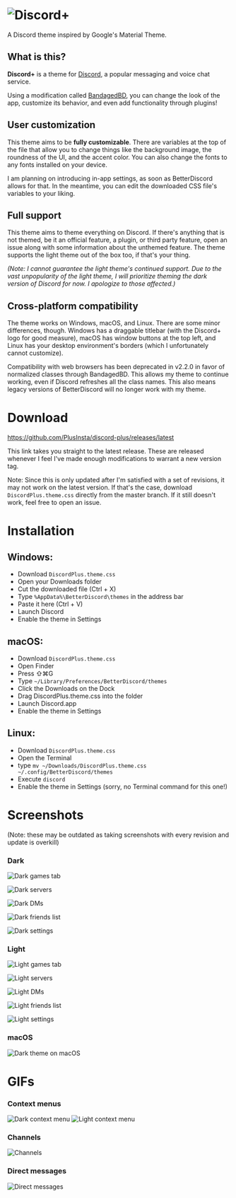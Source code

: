 # ![Discord+](https://github.com/PlusInsta/discord-plus/blob/master/assets/wordmark_black.svg)
A Discord theme inspired by Google's Material Theme.

## What is this?

**Discord+** is a theme for [Discord](https://discordapp.com), a popular messaging and voice chat service.

Using a modification called [BandagedBD](https://github.com/rauenzi/BetterDiscordApp), you can change the look of the app, customize its behavior, and even add functionality through plugins!

## User customization
This theme aims to be **fully customizable**.
There are variables at the top of the file that allow you to change things like the background image, the roundness of the UI, and the accent color. You can also change the fonts to any fonts installed on your device.

I am planning on introducing in-app settings, as soon as BetterDiscord allows for that.
In the meantime, you can edit the downloaded CSS file's variables to your liking.

## Full support
This theme aims to theme everything on Discord.
If there's anything that is not themed, be it an official feature, a plugin, or third party feature, open an issue along with some information about the unthemed feature.
The theme supports the light theme out of the box too, if that's your thing.

_(Note: I cannot guarantee the light theme's continued support. Due to the vast unpopularity of the light theme, I will prioritize theming the dark version of Discord for now. I apologize to those affected.)_

## Cross-platform compatibility
The theme works on Windows, macOS, and Linux. There are some minor differences, though.
Windows has a draggable titlebar (with the Discord+ logo for good measure), macOS has window buttons at the top left, and Linux has your desktop environment's borders (which I unfortunately cannot customize).

Compatibility with web browsers has been deprecated in v2.2.0 in favor of normalized classes through BandagedBD. This allows my theme to continue working, even if Discord refreshes all the class names. This also means legacy versions of BetterDiscord will no longer work with my theme.

# Download
https://github.com/PlusInsta/discord-plus/releases/latest

This link takes you straight to the latest release. These are released whenever I feel I've made enough modifications to warrant a new version tag.

Note: Since this is only updated after I'm satisfied with a set of revisions, it may not work on the latest version. If that's the case, download `DiscordPlus.theme.css` directly from the master branch. If it still doesn't work, feel free to open an issue.


# Installation
## **Windows**:
* Download `DiscordPlus.theme.css`
* Open your Downloads folder
* Cut the downloaded file (Ctrl + X)
* Type `%AppData%\BetterDiscord\themes` in the address bar
* Paste it here (Ctrl + V)
* Launch Discord
* Enable the theme in Settings

## **macOS**:
* Download `DiscordPlus.theme.css`
* Open Finder
* Press ⇧⌘G
* Type `~/Library/Preferences/BetterDiscord/themes`
* Click the Downloads on the Dock
* Drag DiscordPlus.theme.css into the folder
* Launch Discord.app
* Enable the theme in Settings

## **Linux**:
* Download `DiscordPlus.theme.css`
* Open the Terminal
* type `mv ~/Downloads/DiscordPlus.theme.css ~/.config/BetterDiscord/themes`
* Execute `discord`
* Enable the theme in Settings (sorry, no Terminal command for this one!)

# Screenshots
(Note: these may be outdated as taking screenshots with every revision and update is overkill)

### Dark
![Dark games tab](https://user-images.githubusercontent.com/38794586/41775584-b37bc50e-7624-11e8-91d5-0d4ee22efd35.png)

![Dark servers](https://dl.dropboxusercontent.com/s/vze8yo4im20s3uf/darkdream_server.png)


![Dark DMs](https://dl.dropboxusercontent.com/s/x7yw375x3fjw1wz/darkdream_dms.png)


![Dark friends list](https://dl.dropboxusercontent.com/s/ogjaoy4gu9hqrv5/darkbulldozer_friends.png)


![Dark settings](https://dl.dropboxusercontent.com/s/weui9zkt8c42pjf/darkdream_settings.png)

### Light
![Light games tab](https://user-images.githubusercontent.com/38794586/41775587-b6bc0ecc-7624-11e8-9cfe-e9449e79d898.png)

![Light servers](https://dl.dropboxusercontent.com/s/jh27kn6kmto74ts/lightdream_server.png)


![Light DMs](https://dl.dropboxusercontent.com/s/o12ltaiopswtipl/lightdream_dms.png)


![Light friends list](https://dl.dropboxusercontent.com/s/nn7hieloidzvs9g/lightbulldozer_friends.png)


![Light settings](https://dl.dropboxusercontent.com/s/zhsujnlcn93cow6/lightdream_settings.png)

### macOS
![Dark theme on macOS](https://user-images.githubusercontent.com/38794586/39621516-549d0af4-4f8f-11e8-8823-4d2a64d14b5d.png)


# GIFs
### Context menus
![Dark context menu](https://user-images.githubusercontent.com/38794586/39408174-f1256814-4bd2-11e8-8e71-375b4006d2a1.gif)
![Light context menu](https://user-images.githubusercontent.com/38794586/39409272-669cbd48-4be4-11e8-842b-34e7a12bfd3f.gif)

### Channels
![Channels](https://user-images.githubusercontent.com/38794586/39408185-0a4060a6-4bd3-11e8-9994-c8e9fde1f547.gif)

### Direct messages
![Direct messages](https://user-images.githubusercontent.com/38794586/39408184-06b3bcda-4bd3-11e8-90ad-558efd2ac5e3.gif)
